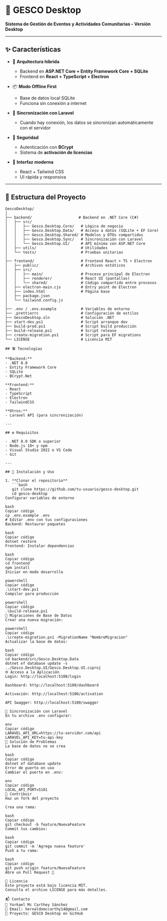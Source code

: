 # 🚀 GESCO Desktop

**Sistema de Gestión de Eventos y Actividades Comunitarias - Versión Desktop**

---

## ✨ Características

- 🔌 **Arquitectura híbrida**
  - Backend en **ASP.NET Core + Entity Framework Core + SQLite**
  - Frontend en **React + TypeScript + Electron**

- 📦 **Modo Offline First**
  - Base de datos local SQLite
  - Funciona sin conexión a internet

- 🔄 **Sincronización con Laravel**
  - Cuando hay conexión, los datos se sincronizan automáticamente con el servidor

- 🔐 **Seguridad**
  - Autenticación con **BCrypt**
  - Sistema de **activación de licencias**

- 🎨 **Interfaz moderna**
  - React + Tailwind CSS
  - UI rápida y responsiva

---

## 📂 Estructura del Proyecto

```plaintext
GescoDesktop/
│
├── backend/                     # Backend en .NET Core (C#)
│   ├── src/
│   │   ├── Gesco.Desktop.Core/   # Lógica de negocio
│   │   ├── Gesco.Desktop.Data/   # Acceso a datos (SQLite + EF Core)
│   │   ├── Gesco.Desktop.Shared/ # Modelos y DTOs compartidos
│   │   ├── Gesco.Desktop.Sync/   # Sincronización con Laravel
│   │   └── Gesco.Desktop.UI/     # API mínima con ASP.NET Core
│   ├── utils/                    # Utilidades
│   └── tests/                    # Pruebas unitarias
│
├── frontend/                     # Frontend React + TS + Electron
│   ├── public/                   # Archivos estáticos
│   ├── src/
│   │   ├── main/                 # Proceso principal de Electron
│   │   ├── renderer/             # React UI (pantallas)
│   │   └── shared/               # Código compartido entre procesos
│   ├── electron-main.cjs         # Entry point de Electron
│   ├── index.html                # Página base
│   ├── package.json
│   └── tailwind.config.js
│
├── .env / .env.example           # Variables de entorno
├── .prettierrc                   # Configuración de estilos
├── GescoDesktop.sln              # Solución .NET
├── start-dev.ps1                 # Script arranque dev
├── build-prod.ps1                # Script build producción
├── build-release.ps1             # Script release
├── create-migration.ps1          # Script para EF migrations
└── LICENSE                       # Licencia MIT

## 🛠️ Tecnologías

**Backend:**  
- .NET 8.0  
- Entity Framework Core  
- SQLite  
- BCrypt.Net  

**Frontend:**  
- React  
- TypeScript  
- Electron  
- TailwindCSS  

**Otros:**  
- Laravel API (para sincronización)

---

## ⚙️ Requisitos

- .NET 8.0 SDK o superior  
- Node.js 18+ y npm  
- Visual Studio 2022 o VS Code  
- Git  

---

## 🚀 Instalación y Uso

1. **Clonar el repositorio**
   ```bash
   git clone https://github.com/tu-usuario/gesco-desktop.git
   cd gesco-desktop
Configurar variables de entorno

bash
Copiar código
cp .env.example .env
# Editar .env con tus configuraciones
Backend: Restaurar paquetes

bash
Copiar código
dotnet restore
Frontend: Instalar dependencias

bash
Copiar código
cd frontend
npm install
Iniciar en modo desarrollo

powershell
Copiar código
.\start-dev.ps1
Compilar para producción

powershell
Copiar código
.\build-release.ps1
🧪 Migraciones de Base de Datos
Crear una nueva migración:

powershell
Copiar código
.\create-migration.ps1 -MigrationName "NombreMigracion"
Actualizar la base de datos:

bash
Copiar código
cd backend/src/Gesco.Desktop.Data
dotnet ef database update -s ../Gesco.Desktop.UI/Gesco.Desktop.UI.csproj
🌐 Acceso a la Aplicación
Login: http://localhost:5100/login

Dashboard: http://localhost:5100/dashboard

Activación: http://localhost:5100/activation

API Swagger: http://localhost:5100/swagger

🔄 Sincronización con Laravel
En tu archivo .env configurar:

env
Copiar código
LARAVEL_API_URL=https://tu-servidor.com/api
LARAVEL_API_KEY=tu-api-key
🐞 Solución de Problemas
La base de datos no se crea

bash
Copiar código
dotnet ef database update
Error de puerto en uso
Cambiar el puerto en .env:

env
Copiar código
LOCAL_API_PORT=5101
🤝 Contribuir
Haz un fork del proyecto

Crea una rama:

bash
Copiar código
git checkout -b feature/NuevaFeature
Commit tus cambios:

bash
Copiar código
git commit -m 'Agrega nueva feature'
Push a tu rama:

bash
Copiar código
git push origin feature/NuevaFeature
Abre un Pull Request 🚀

📄 Licencia
Este proyecto está bajo licencia MIT.
Consulta el archivo LICENSE para más detalles.

📬 Contacto
👤 Yorkael Mc Carthey Sánchez
📧 Email: hernaldomccarthy14@gmail.com
🔗 Proyecto: GESCO Desktop en GitHub